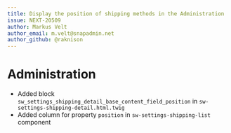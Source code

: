 ```yaml
---
title: Display the position of shipping methods in the Administration
issue: NEXT-20509
author: Markus Velt
author_email: m.velt@snapadmin.net
author_github: @raknison
---
```

# Administration
* Added block `sw_settings_shipping_detail_base_content_field_position` in `sw-settings-shipping-detail.html.twig`
* Added column for property `position` in `sw-settings-shipping-list` component
